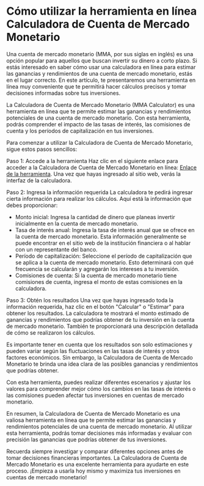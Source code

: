 Cómo utilizar la herramienta en línea Calculadora de Cuenta de Mercado Monetario
================================================================================

Una cuenta de mercado monetario (MMA, por sus siglas en inglés) es una opción popular para aquellos que buscan invertir su dinero a corto plazo. Si estás interesado en saber cómo usar una calculadora en línea para estimar las ganancias y rendimientos de una cuenta de mercado monetario, estás en el lugar correcto. En este artículo, te presentaremos una herramienta en línea muy conveniente que te permitirá hacer cálculos precisos y tomar decisiones informadas sobre tus inversiones.

La Calculadora de Cuenta de Mercado Monetario (MMA Calculator) es una herramienta en línea que te permite estimar las ganancias y rendimientos potenciales de una cuenta de mercado monetario. Con esta herramienta, podrás comprender el impacto de las tasas de interés, las comisiones de cuenta y los períodos de capitalización en tus inversiones.

Para comenzar a utilizar la Calculadora de Cuenta de Mercado Monetario, sigue estos pasos sencillos:

Paso 1: Accede a la herramienta Haz clic en el siguiente enlace para acceder a la Calculadora de Cuenta de Mercado Monetario en línea: [Enlace de la herramienta](https://www.onlinecalculatorsfree.com/es/financial/money-market-account-calculator.html). Una vez que hayas ingresado al sitio web, verás la interfaz de la calculadora.

Paso 2: Ingresa la información requerida La calculadora te pedirá ingresar cierta información para realizar los cálculos. Aquí está la información que debes proporcionar:

- Monto inicial: Ingresa la cantidad de dinero que planeas invertir inicialmente en la cuenta de mercado monetario.
- Tasa de interés anual: Ingresa la tasa de interés anual que se ofrece en la cuenta de mercado monetario. Esta información generalmente se puede encontrar en el sitio web de la institución financiera o al hablar con un representante del banco.
- Período de capitalización: Seleccione el período de capitalización que se aplica a la cuenta de mercado monetario. Esto determinará con qué frecuencia se calcularán y agregarán los intereses a tu inversión.
- Comisiones de cuenta: Si la cuenta de mercado monetario tiene comisiones de cuenta, ingresa el monto de estas comisiones en la calculadora.

Paso 3: Obtén los resultados Una vez que hayas ingresado toda la información requerida, haz clic en el botón "Calcular" o "Estimar" para obtener los resultados. La calculadora te mostrará el monto estimado de ganancias y rendimientos que podrías obtener de tu inversión en la cuenta de mercado monetario. También te proporcionará una descripción detallada de cómo se realizaron los cálculos.

Es importante tener en cuenta que los resultados son solo estimaciones y pueden variar según las fluctuaciones en las tasas de interés y otros factores económicos. Sin embargo, la Calculadora de Cuenta de Mercado Monetario te brinda una idea clara de las posibles ganancias y rendimientos que podrías obtener.

Con esta herramienta, puedes realizar diferentes escenarios y ajustar los valores para comprender mejor cómo los cambios en las tasas de interés o las comisiones pueden afectar tus inversiones en cuentas de mercado monetario.

En resumen, la Calculadora de Cuenta de Mercado Monetario es una valiosa herramienta en línea que te permite estimar las ganancias y rendimientos potenciales de una cuenta de mercado monetario. Al utilizar esta herramienta, podrás tomar decisiones más informadas y evaluar con precisión las ganancias que podrías obtener de tus inversiones.

Recuerda siempre investigar y comparar diferentes opciones antes de tomar decisiones financieras importantes. La Calculadora de Cuenta de Mercado Monetario es una excelente herramienta para ayudarte en este proceso. ¡Empieza a usarla hoy mismo y maximiza tus inversiones en cuentas de mercado monetario!
